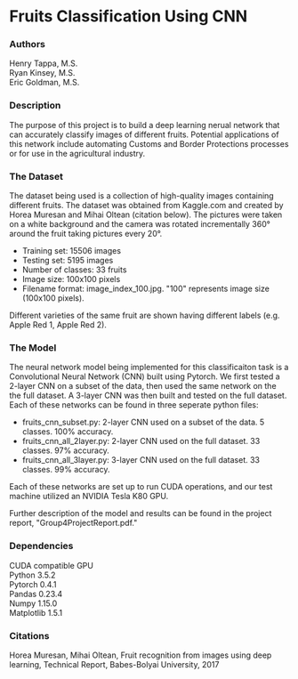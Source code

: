 # Fruits Classification Using CNN

### Authors
Henry Tappa, M.S.  
Ryan Kinsey, M.S.  
Eric Goldman, M.S.  

### Description
The purpose of this project is to build a deep learning nerual network that can accurately classify images of different fruits. Potential applications of this network include automating Customs and Border Protections processes or for use in the agricultural industry.

### The Dataset
The dataset being used is a collection of high-quality images containing different fruits. The dataset was obtained from Kaggle.com and created by Horea Muresan and Mihai Oltean (citation below). The pictures were taken on a white background and the camera was rotated incrementally 360° around the fruit taking pictures every 20°.
- Training set: 15506 images
- Testing set: 5195 images
- Number of classes: 33 fruits
- Image size: 100x100 pixels
- Filename format: image_index_100.jpg. "100" represents image size (100x100 pixels).

Different varieties of the same fruit are shown having different labels (e.g. Apple Red 1, Apple Red 2).

### The Model
The neural network model being implemented for this classificaiton task is a Convolutional Neural Network (CNN) built using Pytorch. We first tested a 2-layer CNN on a subset of the data, then used the same network on the the full dataset. A 3-layer CNN was then built and tested on the full dataset. Each of these networks can be found in three seperate python files:
- fruits_cnn_subset.py: 2-layer CNN used on a subset of the data. 5 classes. 100% accuracy.
- fruits_cnn_all_2layer.py: 2-layer CNN used on the full dataset. 33 classes. 97% accuracy.
- fruits_cnn_all_3layer.py: 3-layer CNN used on the full dataset. 33 classes. 99% accuracy.

Each of these networks are set up to run CUDA operations, and our test machine utilized an NVIDIA Tesla K80 GPU. 

Further description of the model and results can be found in the project report, "Group4ProjectReport.pdf."

### Dependencies
CUDA compatible GPU  
Python 3.5.2  
Pytorch 0.4.1  
Pandas 0.23.4  
Numpy 1.15.0  
Matplotlib 1.5.1  

### Citations
Horea Muresan, Mihai Oltean, Fruit recognition from images using deep learning, Technical Report, Babes-Bolyai University, 2017

